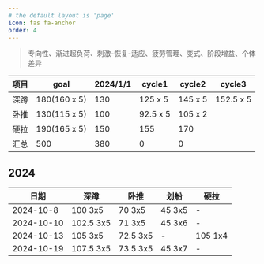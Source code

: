 ```yaml
---
# the default layout is 'page'
icon: fas fa-anchor
order: 4
---
```


> 专向性、渐进超负荷、刺激-恢复-适应、疲劳管理、变式、阶段增益、个体差异


|项目   |goal            |2024/1/1|cycle1       |cycle2      |cycle3      |
|--|--|--|--|--|--|
|深蹲   |180(160 x 5)    |130     |125 x 5      |145 x 5   |152.5 x 5 |
|卧推   |130(115 x 5)    |100     |92.5 x 5     |105 x 2     ||
|硬拉   |190(165 x 5)    |150     |155          |170         ||
|汇总   |500             |380     |0            |0           ||


## 2024

| 日期        | 深蹲       | 卧推     | 划船     | 硬拉       |
| ---------  | -------    | ------   | ------   | -------   |
| 2024-10-8  | 100 3x5    | 70 3x5   | 45 3x5   | -         |
| 2024-10-10 | 102.5 3x5  | 71 3x5   | 45 3x6   | -         |
| 2024-10-13 | 105 3x5    | 72.5 3x5 | -        | 105 1x4   |
| 2024-10-19 | 107.5 3x5  | 73.5 3x5 | 45 3x7   | -         |
